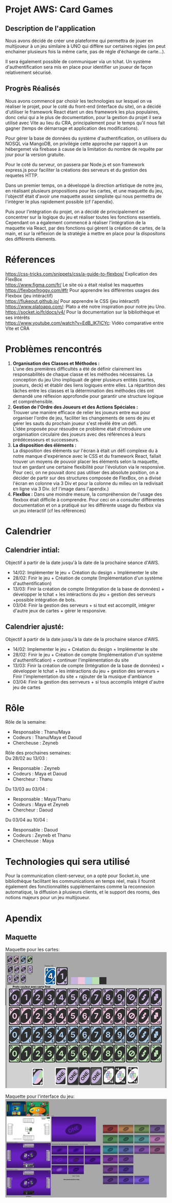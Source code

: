 # Projet AWS: Card Games

## Description de l'application

Nous avons décidé de créer une plateforme qui permettra de jouer en multijoueur à un jeu similaire à UNO qui diffère sur certaines règles (on peut enchainer plusieurs fois la même carte, pas de régle d'échange de carte...).  

Il sera également possible de communiquer via un tchat. Un système d'authentification sera mis en place pour identifier un joueur de façon relativement sécurisé.

## Progrès Réalisés 
  Nous avons commencé par choisir les technologies sur lesquel on va réaliser le projet, pour le coté du front-end (interface du site), on a décidé d'utiliser le framework React étant un des framework les plus populaires, donc celui qui a le plus de documentation, pour la gestion du projet il sera utilisé avec Vite au lieu du CRA, principalement pour le temps qu'il nous fait gagner (temps de démarrage et application des modifications).  

  Pour gérer la base de données du système d'authentification, on utilisera du NOSQL via MangoDB, on privilégie cette approche par rapport à un hébergemet via firebase à cause de la limitation du nombre de requête par jour pour la version gratuite.

  Pour le coté du serveur, on passera par Node.js et son framework express.js pour faciliter la créations des serveurs et du gestion des requetes HTTP.
  
  Dans un premier temps,  on a développé la direction artistique de notre jeu, en réalisant plusieurs propositions pour les cartes, et une maquette du jeu, l'objectif était d'avoir une maquette assez simpliste qui nous permettra de l'intégrer le plus rapidement possible (cf l'apendix).

  Puis pour l'intégration du projet, on a décidé de principalement se concentrer sur la logique du jeu et réaliser toutes les fonctions essentiels. Cependant on a également commencé à réaliser l'intégration de la maquette via React, par des fonctions qui gèrent la création de cartes, de la main, et sur la réflexion de la stratégie à mettre en place pour la dispositons des différents élements.

# Réferences

https://css-tricks.com/snippets/css/a-guide-to-flexbox/ Explication des FlexBox  
https://www.figma.com/fr/ Le site où a était réalisé les maquettes  
https://flexboxfroggy.com/#fr Pour apprendre les différentes usages des Flexbox (jeu intéractif)  
https://flukeout.github.io/ Pour apprendre le CSS (jeu intéractif)  
https://www.platoapp.com/: Plato a été notre inspiration pour notre jeu Uno.  
https://socket.io/fr/docs/v4/ Pour la documentation sur la bibliothèque et ses intérêts  
https://www.youtube.com/watch?v=EdB_lK7ICYc: Vidéo comparative entre Vite et CRA 


# Problèmes rencontrés
1. __Organisation des Classes et Méthodes :__  
L'une des premières difficultés a été de définir clairement les responsabilités de chaque classe et les méthodes nécessaires. La conception du jeu Uno impliquait de gérer plusieurs entités (cartes, joueurs, deck) et établir des liens logiques entre elles. La répartition des tâches entre les classes et la détermination des méthodes clés ont demandé une réflexion approfondie pour garantir une structure logique et compréhensible.
2. __Gestion de l'Ordre des Joueurs et des Actions Spéciales :__  
Trouver une manière efficace de relier les joueurs entre eux pour organiser l'ordre de jeu, faciliter les changements de sens de jeu et gérer les sauts du prochain joueur s'est révélé être un défi.  
L'idée proposée pour résoudre ce problème était d'introduire une organisation circulaire des joueurs avec des références à leurs prédécesseurs et successeurs.
3. __La disposition des éléments :__  
La disposition des éléments sur l'écran à était un défi complexe du à notre manque d'expérience avec le CSS et du framework React, fallait trouver un moyens de pouvoir placer les éléments selon la maquette, tout en gardant une certaine flexibilité pour l'évolution via le responsive. Pour ceci, on ne pouvait donc pas utiliser des absolute position, on a décider de partir sur des structures composée de FlexBox, on a divisé l'écran en colonne via 3 Div et pour la colonne du milieu on la redivisait en ligne via 3 Div. (cf l'image dans l'apendix.)
4. __FlexBox :__
   Dans une moindre mesure, la compréhension de l'usage des flexbox était difficile à comprendre. Pour ceci on a consulter différentes documentation et on a pratiqué sur les différente usage du flexbox via un jeu interactif (cf les références)

# Calendrier

## Calendrier intial:
Objectif à partir de la date jusqu'à la date de la prochaine séance d'AWS.
- 14/02: Implémenter le jeu + Création du design + Implémenter le site
- 28/02: Finir le jeu + Création de compte (Implémentation d'un système d'authentification)
- 13/03: Finir la création de compte (Intégration de la base de données) + développer le tchat + les intéractions du jeu + gestion des serveurs +possible intégration de bots.
- 03/04: Finir la gestion des serveurs + si tout est accomplit, intégrer d'autre jeux de cartes + gérer le responsive.

## Calendrier ajusté:
Objectif à partir de la date jusqu'à la date de la prochaine séance d'AWS.
- 14/02: Implementer le jeu + Création du design + Implémenter le site
- 28/02: Finir le jeu + Création de compte (Implémentation d'un système d'authentification) + continuer l'implémentation du site
- 13/03: Finir la création de compte (Intégration de la base de données) + développer le tchat + les intéractions du jeu + gestion des serveurs + Finir l'implementation du site + rajouter de la musique d'ambiance
- 03/04: Finir la gestion des serrveurs + si tous accomplis intégré d'autre jeu de cartes

# Rôle

Rôle de la semaine:  
- Responsable : Thanu/Maya
- Codeurs : Thanu/Maya et Daoud
- Chercheuse : Zeyneb

Rôle des prochaines semaines:  
Du 28/02 au 13/03 :  
- Responsable : Zeyneb
- Codeurs : Maya et Daoud
- Chercheur : Thanu

Du 13/03 au 03/04 :  
- Responsable : Maya/Thanu
- Codeurs :  Maya et Zeyneb
- Chercheur : Daoud

Du 03/04 au 10/04 :  
- Responsable : Daoud
- Codeurs : Zeyneb et Thanu
- Chercheuse : Maya


# Technologies qui sera utilisé

  Pour la communication client-serveur, on a opté pour Socket.io, une bibliothèque facilitant les communications en temps réel, mais il fournit également des fonctionnalités supplémentaires comme la reconnexion automatique, la diffusion à plusieurs clients, et le support des rooms, des notions majeurs pour un jeu multijoueur.

# Apendix
## Maquette
Maquette pour les cartes:  
![carte](https://github.com/Groupe4AWS24/Jeux_de_cartes/blob/main/rapport/Maquette%20cartes.png)  

Maquette pour l'interface du jeu: 
![jeu](https://github.com/Groupe4AWS24/Jeux_de_cartes/blob/main/rapport/Maquette%20de%20l'interface%20du%20jeu.png)
